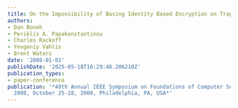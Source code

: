 ```yaml
---
title: On the Impossibility of Basing Identity Based Encryption on Trapdoor Permutations
authors:
- Dan Boneh
- Periklis A. Papakonstantinou
- Charles Rackoff
- Yevgeniy Vahlis
- Brent Waters
date: '2008-01-01'
publishDate: '2025-05-18T16:29:48.206210Z'
publication_types:
- paper-conference
publication: '*49th Annual IEEE Symposium on Foundations of Computer Science, FOCS
  2008, October 25-28, 2008, Philadelphia, PA, USA*'
---
```

